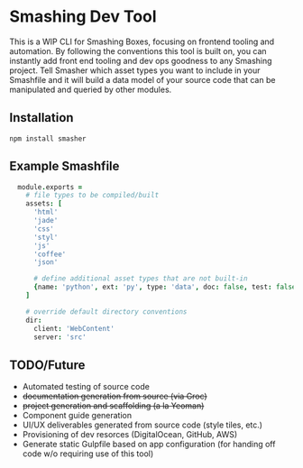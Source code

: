 # Smashing Dev Tool

This is a WIP CLI for Smashing Boxes, focusing on frontend tooling and automation. By following the conventions this tool is built on, you can instantly add front end tooling and dev ops goodness to any Smashing project. Tell Smasher which asset types you want to include in your Smashfile and it will build a data model of your source code that can be manipulated and queried by other modules.



## Installation

`npm install smasher`



## Example Smashfile

```coffeescript
  module.exports =
    # file types to be compiled/built
    assets: [
      'html'
      'jade'
      'css'
      'styl'
      'js'
      'coffee'
      'json'

      # define additional asset types that are not built-in
      {name: 'python', ext: 'py', type: 'data', doc: false, test: false, lint: false}
    ]

    # override default directory conventions
    dir:
      client: 'WebContent'
      server: 'src'
```

## TODO/Future

+ Automated testing of source code
+ ~~documentation generation from source (via Groc)~~
+ ~~project generation and scaffolding (a la Yeoman)~~
+ Component guide generation
+ UI/UX deliverables generated from source code (style tiles, etc.)
+ Provisioning of dev resorces (DigitalOcean, GitHub, AWS)
+ Generate static Gulpfile based on app configuration (for handing off code w/o requiring use of this tool)
